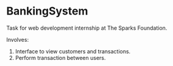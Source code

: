 # BankingSystem

Task for web development internship at The Sparks Foundation.

Involves:
  1. Interface to view customers and transactions.
  2. Perform transaction between users.
